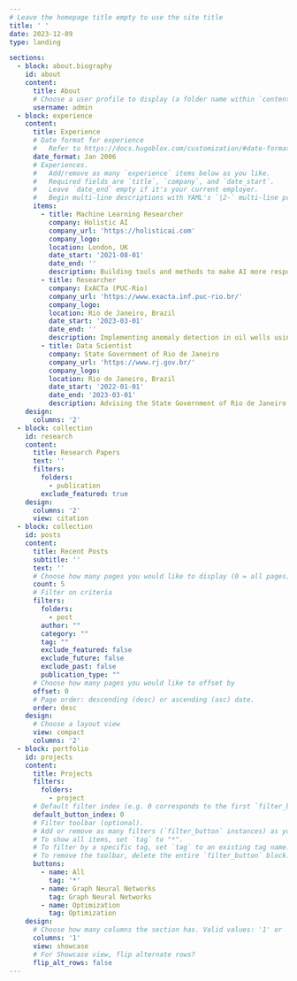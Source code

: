 ```yaml
---
# Leave the homepage title empty to use the site title
title: ' '
date: 2023-12-09
type: landing

sections:
  - block: about.biography
    id: about
    content:
      title: About
      # Choose a user profile to display (a folder name within `content/authors/`)
      username: admin
  - block: experience
    content:
      title: Experience
      # Date format for experience
      #   Refer to https://docs.hugoblox.com/customization/#date-format
      date_format: Jan 2006
      # Experiences.
      #   Add/remove as many `experience` items below as you like.
      #   Required fields are `title`, `company`, and `date_start`.
      #   Leave `date_end` empty if it's your current employer.
      #   Begin multi-line descriptions with YAML's `|2-` multi-line prefix.
      items:
        - title: Machine Learning Researcher
          company: Holistic AI
          company_url: 'https://holisticai.com'
          company_logo: 
          location: London, UK
          date_start: '2021-08-01'
          date_end: ''
          description: Building tools and methods to make AI more responsible in main two areas - bias measuring & mitigation and explainability     
        - title: Researcher
          company: ExACTa (PUC-Rio)
          company_url: 'https://www.exacta.inf.puc-rio.br/'
          company_logo: 
          location: Rio de Janeiro, Brazil
          date_start: '2023-03-01'
          date_end: ''
          description: Implementing anomaly detection in oil wells using unsupervised algorithms
        - title: Data Scientist
          company: State Government of Rio de Janeiro
          company_url: 'https://www.rj.gov.br/'
          company_logo: 
          location: Rio de Janeiro, Brazil
          date_start: '2022-01-01'
          date_end: '2023-03-01'
          description: Advising the State Government of Rio de Janeiro on data science projects
    design:
      columns: '2'
  - block: collection
    id: research
    content:
      title: Research Papers
      text: ''
      filters:
        folders:
          - publication
        exclude_featured: true
    design:
      columns: '2'
      view: citation
  - block: collection
    id: posts
    content:
      title: Recent Posts
      subtitle: ''
      text: ''
      # Choose how many pages you would like to display (0 = all pages)
      count: 5
      # Filter on criteria
      filters:
        folders:
          - post
        author: ""
        category: ""
        tag: ""
        exclude_featured: false
        exclude_future: false
        exclude_past: false
        publication_type: ""
      # Choose how many pages you would like to offset by
      offset: 0
      # Page order: descending (desc) or ascending (asc) date.
      order: desc
    design:
      # Choose a layout view
      view: compact
      columns: '2'
  - block: portfolio
    id: projects
    content:
      title: Projects
      filters:
        folders:
          - project
      # Default filter index (e.g. 0 corresponds to the first `filter_button` instance below).
      default_button_index: 0
      # Filter toolbar (optional).
      # Add or remove as many filters (`filter_button` instances) as you like.
      # To show all items, set `tag` to "*".
      # To filter by a specific tag, set `tag` to an existing tag name.
      # To remove the toolbar, delete the entire `filter_button` block.
      buttons:
        - name: All
          tag: '*'
        - name: Graph Neural Networks
          tag: Graph Neural Networks
        - name: Optimization
          tag: Optimization
    design:
      # Choose how many columns the section has. Valid values: '1' or '2'.
      columns: '1'
      view: showcase
      # For Showcase view, flip alternate rows?
      flip_alt_rows: false
---
```

